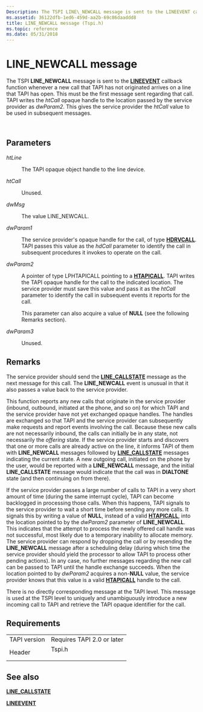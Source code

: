 ```yaml
---
Description: The TSPI LINE\_NEWCALL message is sent to the LINEEVENT callback function whenever a new call that TAPI has not originated arrives on a line that TAPI has open.
ms.assetid: 36122dfb-1ed6-459d-aa2b-69c86daaddd8
title: LINE_NEWCALL message (Tspi.h)
ms.topic: reference
ms.date: 05/31/2018
---
```


# LINE\_NEWCALL message

The TSPI **LINE\_NEWCALL** message is sent to the [**LINEEVENT**](/windows/win32/api/tspi/nc-tspi-lineevent) callback function whenever a new call that TAPI has not originated arrives on a line that TAPI has open. This must be the first message sent regarding that call. TAPI writes the *htCall* opaque handle to the location passed by the service provider as *dwParam2*. This gives the service provider the *htCall* value to be used in subsequent messages.


```C++
            
```



## Parameters

<dl> <dt>

*htLine* 
</dt> <dd>

The TAPI opaque object handle to the line device.

</dd> <dt>

*htCall* 
</dt> <dd>

Unused.

</dd> <dt>

*dwMsg* 
</dt> <dd>

The value LINE\_NEWCALL.

</dd> <dt>

*dwParam1* 
</dt> <dd>

The service provider's opaque handle for the call, of type [**HDRVCALL**](hdrvline.md). TAPI passes this value as the *hdCall* parameter to identify the call in subsequent procedures it invokes to operate on the call.

</dd> <dt>

*dwParam2* 
</dt> <dd>

A pointer of type LPHTAPICALL pointing to a [**HTAPICALL**](htapicall.md). TAPI writes the TAPI opaque handle for the call to the indicated location. The service provider must save this value and pass it as the *htCall* parameter to identify the call in subsequent events it reports for the call.

This parameter can also acquire a value of **NULL** (see the following Remarks section).

</dd> <dt>

*dwParam3* 
</dt> <dd>

Unused.

</dd> </dl>

## Remarks

The service provider should send the [**LINE\_CALLSTATE**](/previous-versions/windows/desktop/legacy/ms725219(v=vs.85)) message as the next message for this call. The **LINE\_NEWCALL** event is unusual in that it also passes a value back to the service provider.

This function reports any new calls that originate in the service provider (inbound, outbound, initiated at the phone, and so on) for which TAPI and the service provider have not yet exchanged opaque handles. The handles are exchanged so that TAPI and the service provider can subsequently make requests and report events involving the call. Because these new calls are not necessarily inbound, the calls can initially be in any state, not necessarily the *offering* state. If the service provider starts and discovers that one or more calls are already active on the line, it informs TAPI of them with **LINE\_NEWCALL** messages followed by [**LINE\_CALLSTATE**](/previous-versions/windows/desktop/legacy/ms725219(v=vs.85)) messages indicating the current state. A new outgoing call, initiated on the phone by the user, would be reported with a **LINE\_NEWCALL** message, and the initial **LINE\_CALLSTATE** message would indicate that the call was in **DIALTONE** state (and then continuing on from there).

If the service provider passes a large number of calls to TAPI in a very short amount of time (during the same interrupt cycle), TAPI can become backlogged in processing those calls. When this happens, TAPI signals to the service provider to wait a short time before sending any more calls. It signals this by writing a value of **NULL**, instead of a valid [**HTAPICALL**](htapicall.md), into the location pointed to by the *dwParam2* parameter of **LINE\_NEWCALL**. This indicates that the attempt to process the newly offered call handle was not successful, most likely due to a temporary inability to allocate memory. The service provider can respond by dropping the call or by resending the **LINE\_NEWCALL** message after a scheduling delay (during which time the service provider should yield the processor to allow TAPI to process other pending actions). In any case, no further messages regarding the new call can be passed to TAPI until the handle exchange succeeds. When the location pointed to by *dwParam2* acquires a non-**NULL** value, the service provider knows that this value is a valid [**HTAPICALL**](htapicall.md) handle to the call.

There is no directly corresponding message at the TAPI level. This message is used at the TSPI level to uniquely and unambiguously introduce a new incoming call to TAPI and retrieve the TAPI opaque identifier for the call.

## Requirements



|                         |                                                                                   |
|-------------------------|-----------------------------------------------------------------------------------|
| TAPI version<br/> | Requires TAPI 2.0 or later<br/>                                             |
| Header<br/>       | <dl> <dt>Tspi.h</dt> </dl> |



## See also

<dl> <dt>

[**LINE\_CALLSTATE**](/previous-versions/windows/desktop/legacy/ms725219(v=vs.85))
</dt> <dt>

[**LINEEVENT**](/windows/win32/api/tspi/nc-tspi-lineevent)
</dt> </dl>

 


